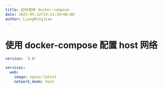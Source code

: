 ```yaml
---
title: 如何使用 docker-compose
date: 2025-05-22T19:21:39+08:00
author: LiangMingJian
---
```


# 使用 docker-compose 配置 host 网络

```yml
version: '3.8'

services:
  web:
    image: nginx:latest
    network_mode: host
```
